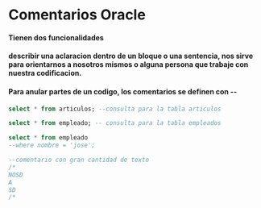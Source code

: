 # Comentarios Oracle
#### Tienen dos funcionalidades
#### describir una aclaracion dentro de un bloque o una sentencia, nos sirve para orientarnos a nosotros mismos o alguna persona que trabaje con nuestra codificacion.

#### Para anular partes de un codigo, los comentarios se definen con --
```sql
select * from articulos; --consulta para la tabla articulos

select * from empleado; -- consulta para la tabla empleados

select * from empleado 
--where nombre = 'jose';

--comentario con gran cantidad de texto
/*
NOSD
A
SD
/*

```
